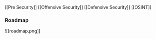 [[Pre Security]]
[[Offensive Security]]
[[Defensive Security]]
[[OSINT]]

### Roadmap

![[roadmap.png]]
